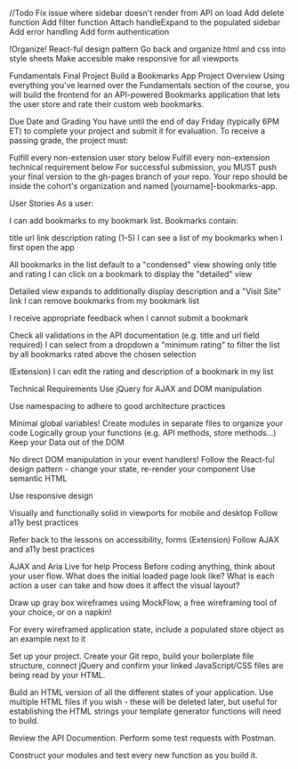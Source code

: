 //Todo
Fix issue where sidebar doesn't render from API on load
Add delete function
Add filter function
Attach handleExpand to the populated sidebar
Add error handling
Add form authentication


!Organize!
React-ful design pattern
Go back and organize html and css into style sheets
Make accesible
make responsive for all viewports














Fundamentals Final Project
Build a Bookmarks App
Project Overview
Using everything you've learned over the Fundamentals section of the course, you will build the frontend for an API-powered Bookmarks application that lets the user store and rate their custom web bookmarks.

Due Date and Grading
You have until the end of day Friday (typically 6PM ET) to complete your project and submit it for evaluation. To receive a passing grade, the project must:

Fulfill every non-extension user story below
Fulfill every non-extension technical requirement below
For successful submission, you MUST push your final version to the gh-pages branch of your repo. Your repo should be inside the cohort's organization and named [yourname]-bookmarks-app.

User Stories
As a user:

I can add bookmarks to my bookmark list. Bookmarks contain:

title
url link
description
rating (1-5)
I can see a list of my bookmarks when I first open the app

All bookmarks in the list default to a "condensed" view showing only title and rating
I can click on a bookmark to display the "detailed" view

Detailed view expands to additionally display description and a "Visit Site" link
I can remove bookmarks from my bookmark list

I receive appropriate feedback when I cannot submit a bookmark

Check all validations in the API documentation (e.g. title and url field required)
I can select from a dropdown a "minimum rating" to filter the list by all bookmarks rated above the chosen selection

(Extension) I can edit the rating and description of a bookmark in my list

Technical Requirements
Use jQuery for AJAX and DOM manipulation

Use namespacing to adhere to good architecture practices

Minimal global variables!
Create modules in separate files to organize your code
Logically group your functions (e.g. API methods, store methods...)
Keep your Data out of the DOM

No direct DOM manipulation in your event handlers!
Follow the React-ful design pattern - change your state, re-render your component
Use semantic HTML

Use responsive design

Visually and functionally solid in viewports for mobile and desktop
Follow a11y best practices

Refer back to the lessons on accessibility, forms
(Extension) Follow AJAX and a11y best practices

AJAX and Aria Live for help
Process
Before coding anything, think about your user flow. What does the initial loaded page look like? What is each action a user can take and how does it affect the visual layout?

Draw up gray box wireframes using MockFlow, a free wireframing tool of your choice, or on a napkin!

For every wireframed application state, include a populated store object as an example next to it

Set up your project. Create your Git repo, build your boilerplate file structure, connect jQuery and confirm your linked JavaScript/CSS files are being read by your HTML.

Build an HTML version of all the different states of your application. Use multiple HTML files if you wish - these will be deleted later, but useful for establishing the HTML strings your template generator functions will need to build.

Review the API Documention. Perform some test requests with Postman.

Construct your modules and test every new function as you build it.
